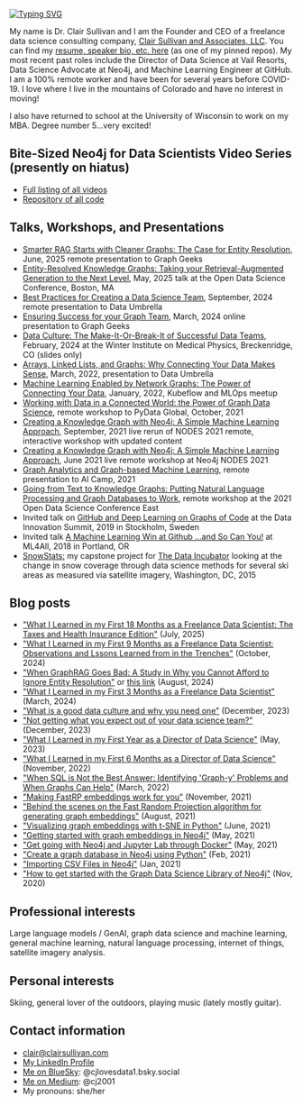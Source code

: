[![Typing SVG](https://readme-typing-svg.demolab.com?font=Fira+Code&pause=1000&width=435&lines=Welcome+to+my+GitHub+page!+%F0%9F%91%8B)](https://git.io/typing-svg)

My name is Dr. Clair Sullivan and I am the Founder and CEO of a freelance data science consulting company, [Clair Sullivan and Associates, LLC](https://clairsullivan.com).  You can find my [resume, speaker bio, etc. here](https://github.com/cj2001/my_resume) (as one of my pinned repos). My most recent past roles include the Director of Data Science at Vail Resorts, Data Science Advocate at Neo4j, and Machine Learning Engineer at GitHub.  I am a 100% remote worker and have been for several years before COVID-19.  I love where I live in the mountains of Colorado and have no interest in moving!

I also have returned to school at the University of Wisconsin to work on my MBA.  Degree number 5...very excited!

## Bite-Sized Neo4j for Data Scientists Video Series (presently on hiatus)

- [Full listing of all videos](https://dev.neo4j.com/bites)
- [Repository of all code](https://dev.neo4j.com/bites_repo)

## Talks, Workshops, and Presentations

- [Smarter RAG Starts with Cleaner Graphs: The Case for Entity Resolution](https://youtu.be/NutkMifNLeA?si=BciEq6SXiBVvK41J), June, 2025 remote presentation to Graph Geeks
- [Entity-Resolved Knowledge Graphs: Taking your Retrieval-Augmented Generation to the Next Level](https://github.com/cj2001/odsc_east_2025), May, 2025 talk at the Open Data Science Conference, Boston, MA
- [Best Practices for Creating a Data Science Team](https://www.youtube.com/watch?v=zIx6ueR2Zx4), September, 2024 remote presentation to Data Umbrella
- [Ensuring Success for your Graph Team](https://github.com/cj2001/graph_geeks_march_2024), March, 2024 online presentation to Graph Geeks
- [Data Culture: The Make-It-Or-Break-It of Successful Data Teams](https://drive.google.com/file/d/1Um0-_9_P_SushyqL8bSB29VJnlKj3F8I/view?usp=sharing), February, 2024 at the Winter Institute on Medical Physics, Breckenridge, CO (slides only)
- [Arrays, Linked Lists, and Graphs: Why Connecting Your Data Makes Sense](https://youtu.be/gWGyvfU80kc), March, 2022, presentation to Data Umbrella
- [Machine Learning Enabled by Network Graphs: The Power of Connecting Your Data](https://dev.neo4j.com/kubeflow_ml_on_graphs), January, 2022, Kubeflow and MLOps meetup
- [Working with Data in a Connected World: the Power of Graph Data Science](https://www.youtube.com/watch?v=BiFKNAs4UQs), remote workshop to PyData Global, October, 2021
- [Creating a Knowledge Graph with Neo4j: A Simple Machine Learning Approach](https://dev.neo4j.com/kg_workshop), September, 2021 live rerun of NODES 2021 remote, interactive workshop with updated content
- [Creating a Knowledge Graph with Neo4j: A Simple Machine Learning Approach](https://neo4j.brand.live/c/2021nodes-training-friday), June 2021 live remote workshop at Neo4j NODES 2021
- [Graph Analytics and Graph-based Machine Learning](https://youtu.be/jxyRGWO8IkU), remote presentation to AI Camp, 2021
- [Going from Text to Knowledge Graphs: Putting Natural Language Processing and Graph Databases to Work](https://odsc.com/speakers/going-from-text-to-knowledge-graphs-putting-natural-language-processing-and-graph-databases-to-work/), remote workshop at the 2021 Open Data Science Conference East
- Invited talk on [GitHub and Deep Learning on Graphs of Code](https://youtu.be/-5lhnusF0CA) at the Data Innovation Summit, 2019 in Stockholm, Sweden
- Invited talk [A Machine Learning Win at Github ...and So Can You!](https://youtu.be/9FeQjHzrU7M) at ML4All, 2018 in Portland, OR
- [SnowStats:](https://snowstats.mystrikingly.com/) my capstone project for [The Data Incubator](https://www.thedataincubator.com/) looking at the change in snow coverage through data science methods for several ski areas as measured via satellite imagery, Washington, DC, 2015
  
## Blog posts

- ["What I Learned in my First 18 Months as a Freelance Data Scientist: The Taxes and Health Insurance Edition"](https://towardsdatascience.com/what-i-learned-in-my-first-18-months-as-a-freelance-data-scientist-the-taxes-and-health-insurance-edition/) (July, 2025)
- ["What I Learned in my First 9 Months as a Freelance Data Scientist: Observations and Lssons Learned from in the Trenches"](https://towardsdatascience.com/what-i-learned-in-my-first-9-months-as-a-freelance-data-scientist-f7401382dc62/) (October, 2024)
- ["When GraphRAG Goes Bad: A Study in Why you Cannot Afford to Ignore Entity Resolution"](https://www.linkedin.com/pulse/when-graphrag-goesbad-study-why-you-cannot-afford-ignore-sullivan-7ymnc/?trackingId=DFMUEHkBg%2FNMizbjiZYoBw%3D%3D) or [this link](https://senzing.com/knowledge-graphs-graph-rag/) (August, 2024)
- ["What I Learned in my First 3 Months as a Freelance Data Scientist"](https://towardsdatascience.com/what-i-learned-in-my-first-3-months-as-a-freelance-data-scientist-8e3417ff8165/) (March, 2024)
- ["What is a good data culture and why you need one"](https://www.linkedin.com/pulse/what-good-data-culture-why-you-need-one-dr-clair-sullivan-nwojc%3FtrackingId=u6vaxAVbOKpldxOTenY6JQ%253D%253D/?trackingId=u6vaxAVbOKpldxOTenY6JQ%3D%3D) (December, 2023)
- ["Not getting what you expect out of your data science team?"](https://www.linkedin.com/pulse/getting-what-you-expect-out-your-data-science-team-dr-clair-sullivan-ftbkc%3FtrackingId=59ZGmJQZ0IT9u4P%252FoI68xQ%253D%253D/?trackingId=59ZGmJQZ0IT9u4P%2FoI68xQ%3D%3D) (December, 2023)
- ["What I Learned in my First Year as a Director of Data Science"](https://medium.com/towards-data-science/what-i-learned-in-my-first-year-as-a-director-of-data-science-76b79f26b09c) (May, 2023)
- ["What I Learned in my First 6 Months as a Director of Data Science"](https://medium.com/towards-data-science/what-i-learned-in-my-first-6-months-as-a-director-of-data-science-d9b7b98a48f7) (November, 2022) 
- ["When SQL is Not the Best Answer: Identifying 'Graph-y' Problems and When Graphs Can Help"](https://opendatascience.com/when-sql-is-not-the-best-answer-identifying-graph-y-problems-and-when-graphs-can-help/) (March, 2022)
- ["Making FastRP embeddings work for you"](https://dev.neo4j.com/frp_tuning) (November, 2021)
- ["Behind the scenes on the Fast Random Projection algorithm for generating graph embeddings"](https://dev.neo4j.com/fastrp_background) (August, 2021)
- ["Visualizing graph embeddings with t-SNE in Python"](https://towardsdatascience.com/visualizing-graph-embeddings-with-t-sne-in-python-10227e7876aa) (June, 2021)
- ["Getting started with graph embeddings in Neo4j"](https://towardsdatascience.com/getting-started-with-graph-embeddings-2f06030e97ae) (May, 2021)
- ["Get going with Neo4j and Jupyter Lab through Docker"](https://dev.neo4j.com/docker_neo_jupyter) (May, 2021)
- ["Create a graph database in Neo4j using Python"](https://towardsdatascience.com/create-a-graph-database-in-neo4j-using-python-4172d40f89c4) (Feb, 2021)
- ["Importing CSV Files in Neo4j"](https://towardsdatascience.com/importing-csv-files-in-neo4j-f3553f1a76cf) (Jan, 2021)
- ["How to get started with the Graph Data Science Library of Neo4j"](https://towardsdatascience.com/how-to-get-started-with-the-new-graph-data-science-library-of-neo4j-3c8fff6107b) (Nov, 2020)

## Professional interests

Large language models / GenAI, graph data science and machine learning, general machine learning, natural language processing, internet of things, satellite imagery analysis.

## Personal interests

Skiing, general lover of the outdoors, playing music (lately mostly guitar).

## Contact information

- clair@clairsullivan.com
- [My LinkedIn Profile](https://www.linkedin.com/in/dr-clair-sullivan/)
- [Me on BlueSky](https://bsky.app/profile/cjlovesdata1.bsky.social): @cjlovesdata1.bsky.social
- [Me on Medium](https://medium.com/@cj2001): @cj2001
- My pronouns: she/her
